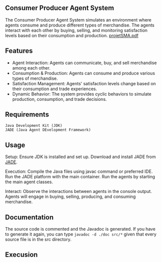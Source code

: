 ## Consumer Producer Agent System

The Consumer Producer Agent System simulates an environment where agents consume and produce different types of merchandise. The agents interact with each other by buying, selling, and monitoring satisfaction levels based on their consumption and production.
[projetSMA.pdf](https://github.com/IkramBlsl/Projet_SMA/files/13692527/projetSMA.pdf)

## Features

- Agent Interaction: Agents can communicate, buy, and sell merchandise among each other.
- Consumption & Production: Agents can consume and produce various types of merchandise.
- Satisfaction Management: Agents' satisfaction levels change based on their consumption and trade experiences.
- Dynamic Behavior: The system provides cyclic behaviors to simulate production, consumption, and trade decisions.


## Requirements

    Java Development Kit (JDK)
    JADE (Java Agent DEvelopment Framework)


## Usage

Setup:
    Ensure JDK is installed and set up.
    Download and install JADE from [JADE](https://jade.tilab.com/maven/com/tilab/jade/jade/4.5.0/jade-4.5.0.jar).

Execution:
    Compile the Java files using javac command or preferred IDE.
    Run the JADE platform with the main container.
    Run the agents by starting the main agent classes.

Interact:
        Observe the interactions between agents in the console output.
        Agents will engage in buying, selling, producing, and consuming merchandise.


## Documentation
The source code is commented and the Javadoc is generated. If you have to
generate it again, you can
type `javadoc -d ./doc src/*` given that every source file is in the src directory. 


## Execusion
